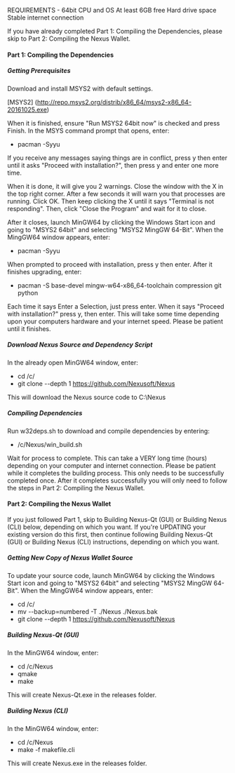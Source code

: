 REQUIREMENTS - 	64bit CPU and OS
				At least 6GB free Hard drive space
				Stable internet connection

If you have already completed Part 1: Compiling the Dependencies, please skip to Part 2: Compiling the Nexus Wallet.

#### Part 1: Compiling the Dependencies ####

##### Getting Prerequisites #####

Download and install MSYS2 with default settings.

[MSYS2] (http://repo.msys2.org/distrib/x86_64/msys2-x86_64-20161025.exe)

When it is finished, ensure "Run MSYS2 64bit now" is checked and press Finish.
In the MSYS command prompt that opens, enter:
	
*	pacman -Syyu
	
If you receive any messages saying things are in conflict, press y then enter until it asks "Proceed with installation?", then press y and enter one more time.

When it is done, it will give you 2 warnings. Close the window with the X in the top right corner. After a few seconds it will warn you that processes are running. Click OK. Then keep clicking the X until it says "Terminal is not responding". Then, click "Close the Program" and wait for it to close.

After it closes, launch MinGW64 by clicking the Windows Start icon and going to "MSYS2 64bit" and selecting "MSYS2 MingGW 64-Bit". When the MingGW64 window appears, enter:

*	pacman -Syyu
	
When prompted to proceed with installation, press y then enter. After it finishes upgrading, enter:

*	pacman -S base-devel mingw-w64-x86_64-toolchain compression git python
	
Each time it says Enter a Selection, just press enter. When it says "Proceed with installation?" press y, then enter.
This will take some time depending upon your computers hardware and your internet speed. Please be patient until it finishes.

##### Download Nexus Source and Dependency Script #####

In the already open MinGW64 window, enter:

*	cd /c/
*	git clone --depth 1 https://github.com/Nexusoft/Nexus
	
This will download the Nexus source code to C:\Nexus

##### Compiling Dependencies #####

Run w32deps.sh to download and compile dependencies by entering:

*	/c/Nexus/win_build.sh
	
Wait for process to complete. This can take a VERY long time (hours) depending on your computer and internet connection.
Please be patient while it completes the building process. This only needs to be successfully completed once.
After it completes successfully you will only need to follow the steps in Part 2: Compiling the Nexus Wallet.

#### Part 2: Compiling the Nexus Wallet ####

If you just followed Part 1, skip to Building Nexus-Qt (GUI) or Building Nexus (CLI) below, depending on which you want.
If you're UPDATING your existing version do this first, then continue following Building Nexus-Qt (GUI) or Building Nexus (CLI) instructions, depending on which you want.

##### Getting New Copy of Nexus Wallet Source #####

To update your source code, launch MinGW64 by clicking the Windows Start icon and going to "MSYS2 64bit" and selecting "MSYS2 MingGW 64-Bit". When the MingGW64 window appears, enter:

*	cd /c/
*	mv --backup=numbered -T ./Nexus ./Nexus.bak
*	git clone --depth 1 https://github.com/Nexusoft/Nexus

##### Building Nexus-Qt (GUI) #####
In the MinGW64 window, enter:

*	cd /c/Nexus
*	qmake
*	make
	
This will create Nexus-Qt.exe in the releases folder.

##### Building Nexus (CLI) #####
In the MinGW64 window, enter:

*	cd /c/Nexus
*	make -f makefile.cli
	
This will create Nexus.exe in the releases folder.
	
